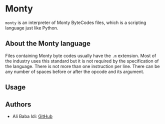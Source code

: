 # Monty
`monty` is an interpreter of Monty ByteCodes files, which is a scripting language just like Python.

## About the Monty language
Files containing Monty byte codes usually have the `.m` extension. Most of the industry uses this standard but it is not required by the specification of the language. There is not more than one instruction per line. There can be any number of spaces before or after the opcode and its argument.

## Usage


## Authors
* Ali Baba Idi: [GitHub](https://github.com/IdiJr)
